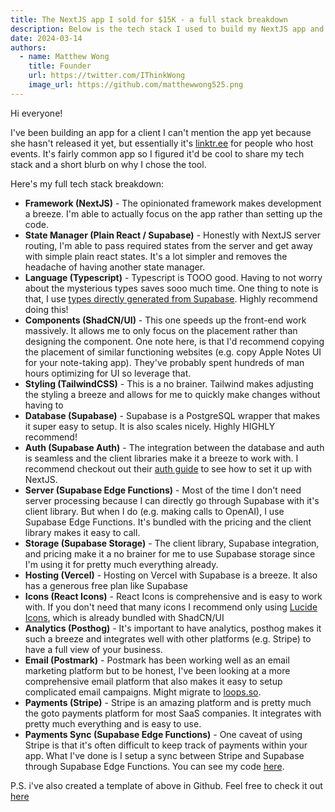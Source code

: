 ```yaml
---
title: The NextJS app I sold for $15K - a full stack breakdown
description: Below is the tech stack I used to build my NextJS app and sell it for $15k
date: 2024-03-14
authors:
  - name: Matthew Wong
    title: Founder
    url: https://twitter.com/IThinkWong
    image_url: https://github.com/matthewwong525.png
---
```

Hi everyone!

I've been building an app for a client I can't mention the app yet because she hasn't released it yet, but essentially it's [linktr.ee](http://linktr.ee) for people who host events. It's fairly common app so I figured it'd be cool to share my tech stack and a short blurb on why I chose the tool. 

Here's my full tech stack breakdown:

* **Framework (NextJS)** - The opinionated framework makes development a breeze. I'm able to actually focus on the app rather than setting up the code.
* **State Manager (Plain React / Supabase)** - Honestly with NextJS server routing, I'm able to pass required states from the server and get away with simple plain react states. It's a lot simpler and removes the headache of having another state manager.
* **Language (Typescript)** - Typescript is TOOO good. Having to not worry about the mysterious types saves sooo much time. One thing to note is that, I use [types directly generated from Supabase](https://supabase.com/docs/guides/api/rest/generating-types). Highly recommend doing this!
* **Components (ShadCN/UI)** - This one speeds up the front-end work massively. It allows me to only focus on the placement rather than designing the component. One note here, is that I'd recommend copying the placement of similar functioning websites (e.g. copy Apple Notes UI for your note-taking app). They've probably spent hundreds of man hours optimizing for UI so leverage that.
* **Styling (TailwindCSS)** - This is a no brainer. Tailwind makes adjusting the styling a breeze and allows for me to quickly make changes without having to 
* **Database (Supabase)** - Supabase is a PostgreSQL wrapper that makes it super easy to setup. It is also scales nicely. Highly HIGHLY recommend!
* **Auth (Supabase Auth)** - The integration between the database and auth is seamless and the client libraries make it a breeze to work with. I recommend checkout out their [auth guide](https://supabase.com/docs/guides/auth/server-side/nextjs?queryGroups=router&router=app) to see how to set it up with NextJS.
* **Server (Supabase Edge Functions)** - Most of the time I don't need server processing because I can directly go through Supabase with it's client library. But when I do (e.g. making calls to OpenAI), I use Supabase Edge Functions. It's bundled with the pricing and the client library makes it easy to call.
* **Storage (Supabase Storage)** - The client library, Supabase integration, and pricing make it a no brainer for me to use Supabase storage since I'm using it for pretty much everything already.
* **Hosting (Vercel)** - Hosting on Vercel with Supabase is a breeze. It also has a generous free plan like Supabase
* **Icons (React Icons)** - React Icons is comprehensive and is easy to work with. If you don't need that many icons I recommend only using [Lucide Icons](https://lucide.dev/icons/), which is already bundled with ShadCN/UI
* **Analytics (Posthog)** - It's important to have analytics, posthog makes it such a breeze and integrates well with other platforms (e.g. Stripe) to have a full view of your business.
* **Email (Postmark)** - Postmark has been working well as an email marketing platform but to be honest, I've been looking at a more comprehensive email platform that also makes it easy to setup complicated email campaigns. Might migrate to [loops.so](https://loops.so/).
* **Payments (Stripe)** - Stripe is an amazing platform and is pretty much the goto payments platform for most SaaS companies. It integrates with pretty much everything and is easy to use.
* **Payments Sync (Supabase Edge Functions)** - One caveat of using Stripe is that it's often difficult to keep track of payments within your app. What I've done is I setup a sync between Stripe and Supabase through Supabase Edge Functions. You can see my code [here](https://github.com/devtodollars/mvp-boilerplate/blob/main/supabase/functions/stripe_webhook/index.ts). 

P.S. i've also created a template of above in Github. Feel free to check it out [here](https://github.com/devtodollars/mvp-boilerplate)